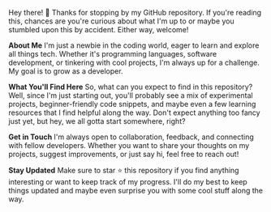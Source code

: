 Hey there! 👋 Thanks for stopping by my GitHub repository. If you're reading this, chances are you're curious about what I'm up to or maybe you stumbled upon this by accident. Either way, welcome!

**About Me**
I'm just a newbie in the coding world, eager to learn and explore all things tech. Whether it's programming languages, software development, or tinkering with cool projects, I'm always up for a challenge. My goal is to grow as a developer.

**What You'll Find Here**
So, what can you expect to find in this repository? Well, since I'm just starting out, you'll probably see a mix of experimental projects, beginner-friendly code snippets, and maybe even a few learning resources that I find helpful along the way. Don't expect anything too fancy just yet, but hey, we all gotta start somewhere, right?

**Get in Touch**
I'm always open to collaboration, feedback, and connecting with fellow developers. Whether you want to share your thoughts on my projects, suggest improvements, or just say hi, feel free to reach out! 

**Stay Updated**
Make sure to star ⭐ this repository if you find anything interesting or want to keep track of my progress. I'll do my best to keep things updated and maybe even surprise you with some cool stuff along the way.
